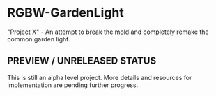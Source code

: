 # RGBW-GardenLight
"Project X" - An attempt to break the mold and completely remake the common garden light.

## PREVIEW / UNRELEASED STATUS
This is still an alpha level project. More details and resources for implementation are pending further progress.
